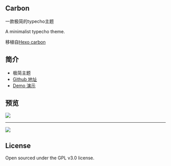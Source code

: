 ## Carbon
一款极简的typecho主题

A minimalist typecho theme.

移植自[Hexo carbon](https://github.com/icylogic/carbon)

## 简介
- 极简主题
- [Github 地址](https://github.com/viosey/Carbon)
- [Demo 演示](https://lab.viosey.com/carbon)

## 预览
![](https://lab.viosey.com/carbon/usr/themes/Carbon/screenshot.jpg)

---

![](https://o27z61k07.qnssl.com/imgcarbonarticlepage.png)

## License
Open sourced under the GPL v3.0 license.